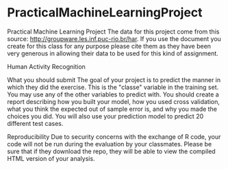 # PracticalMachineLearningProject
Practical Machine Learning Project
The data for this project come from this source: http://groupware.les.inf.puc-rio.br/har. 
If you use the document you create for this class for any purpose please cite them as they have been 
very generous in allowing their data to be used for this kind of assignment.

Human Activity Recognition

What you should submit
The goal of your project is to predict the manner in which they did the exercise. 
This is the "classe" variable in the training set. You may use any of the other variables 
to predict with. You should create a report describing how you built your model, how you 
used cross validation, what you think the expected out of sample error is, and why you made 
the choices you did. You will also use your prediction model to predict 20 different test cases.

Reproducibility
Due to security concerns with the exchange of R code, your code will not be run during the 
evaluation by your classmates. Please be sure that if they download the repo, they will be 
able to view the compiled HTML version of your analysis.
